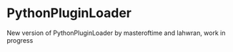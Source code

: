 PythonPluginLoader
==================

New version of PythonPluginLoader by masteroftime and lahwran, work in progress
